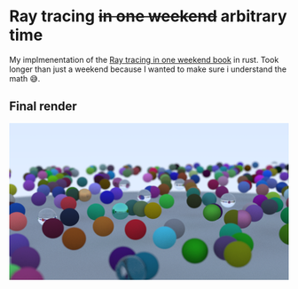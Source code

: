 # Ray tracing ~~in one weekend~~ arbitrary time
My implmenentation of the [Ray tracing in one weekend book](https://raytracing.github.io/books/RayTracingInOneWeekend.html) in rust. Took longer than just a weekend because I wanted to make sure i understand the math :sweat_smile:.
## Final render
![Alt text](img.png?raw=true "Final render")
